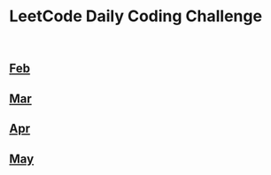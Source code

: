 <h1>LeetCode Daily Coding Challenge</h1>
<br>
<table>
    <tr>
       <h2><a href="https://github.com/thesurojit/Leetcode/tree/main/Feb">Feb</a></h2>
    </tr>  
    <tr>
        <h2><a href="https://github.com/thesurojit/Leetcode/tree/main/Mar">Mar</a></h2>
    </tr>
    <tr>
        <h2><a href="https://github.com/thesurojit/Leetcode/tree/main/Apr">Apr</a></h2>
    </tr>
    <tr>
        <h2><a href="https://github.com/thesurojit/Leetcode/tree/main/May">May</a></h2>
    </tr>
</table>
